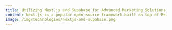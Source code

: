 ```yaml
---
title: Utilizing Next.js and Supabase for Advanced Marketing Solutions
content: Next.js is a popular open-source framework built on top of React, designed for building fast and scalable web applications with features like server-side rendering and static site generation. Supabase, a Firebase alternative, is an open-source backend as a service (BaaS) platform that provides database, authentication, and storage solutions. Together, Next.js and Supabase form a powerful stack for rapid application development, combining the front-end efficiency of Next.js with the comprehensive backend services of Supabase, enabling developers to create feature-rich applications quickly.
image: /img/technologies/nextjs-and-supabase.png
---
```

